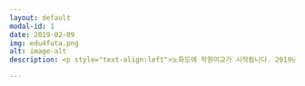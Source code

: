 ```yaml
---
layout: default
modal-id: 1
date: 2019-02-09
img: edu4futa.png
alt: image-alt
description: <p style="text-align:left">노화도에 학원미교가 시작됩니다. 2019년 3월에 개강하는 학원 설명회에 초대합니다. <br>수학 : 2019.02.21.목.PM7. 노화청소년문화의집 <br>코딩 : 2019.02.26.화.PM7. 노화청소년문화의집 <br>자세한 내용은 밴드의 공지사항을 참고해 주세요. <br><a href="https://sellfy.com/p/8Q9P/jV3VZ/">[학원 미교 설명회 LINK]</a> <br></p>

---
```

